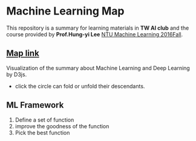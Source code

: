 # Machine Learning Map
This repository is a summary for learning materials in **TW AI club** and the course provided by **Prof.Hung-yi Lee** [NTU Machine Learning 2016Fall](http://speech.ee.ntu.edu.tw/~tlkagk/courses_ML16.html).

## [Map link](https://bill9800.github.io/Machine_Learning_Map/)
Visualization of the summary about Machine Learning and Deep Learning by D3js.
- click the circle can fold or unfold their descendants.

## ML Framework
1. Define a set of function
2. improve the goodness of the function
3. Pick the best function
